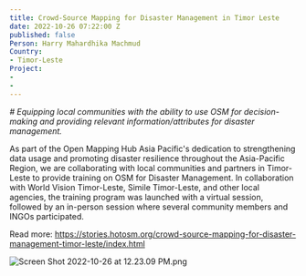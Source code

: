 ```yaml
---
title: Crowd-Source Mapping for Disaster Management in Timor Leste
date: 2022-10-26 07:22:00 Z
published: false
Person: Harry Mahardhika Machmud
Country:
- Timor-Leste
Project:
- 
- 
---
```


*# Equipping local communities with the ability to use OSM for decision-making and providing relevant information/attributes for disaster management.*


As part of the Open Mapping Hub Asia Pacific's dedication to strengthening data usage and promoting disaster resilience throughout the Asia-Pacific Region, we are collaborating with local communities and partners in Timor-Leste to provide training on OSM for Disaster Management. In collaboration with World Vision Timor-Leste, Simile Timor-Leste, and other local agencies, the training program was launched with a virtual session, followed by an in-person session where several community members and INGOs participated.


Read more: https://stories.hotosm.org/crowd-source-mapping-for-disaster-management-timor-leste/index.html

![Screen Shot 2022-10-26 at 12.23.09 PM.png](/uploads/Screen%20Shot%202022-10-26%20at%2012.23.09%20PM.png)